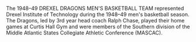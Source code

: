The 1948–49 DREXEL DRAGONS MEN'S BASKETBALL TEAM represented Drexel Institute of Technology during the 1948–49 men's basketball season. The Dragons, led by 3rd year head coach Ralph Chase, played their home games at Curtis Hall Gym and were members of the Southern division of the Middle Atlantic States Collegiate Athletic Conference (MASCAC).
